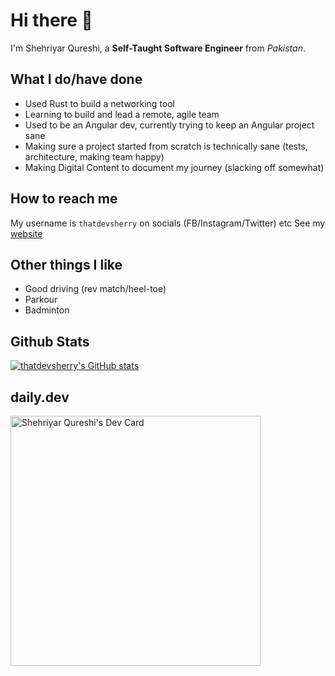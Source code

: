 # Hi there 👋

I'm Shehriyar Qureshi, a **Self-Taught Software Engineer** from *Pakistan*.

## What I do/have done

- Used Rust to build a networking tool
- Learning to build and lead a remote, agile team
- Used to be an Angular dev, currently trying to keep an Angular project sane
- Making sure a project started from scratch is technically sane (tests, architecture, making team happy)
- Making Digital Content to document my journey (slacking off somewhat)

## How to reach me

My username is `thatdevsherry` on socials (FB/Instagram/Twitter) etc
See my [website](https://www.thatdevsherry.pk)

## Other things I like

- Good driving (rev match/heel-toe)
- Parkour
- Badminton

## Github Stats
[![thatdevsherry's GitHub stats](https://github-readme-stats.vercel.app/api?username=thatdevsherry)](https://github.com/anuraghazra/github-readme-stats)

## daily.dev
<a href="https://app.daily.dev/thatdevsherry"><img src="https://api.daily.dev/devcards/76d2705686da464fbf524ae9afd54948.png?r=qfn" width="400" alt="Shehriyar Qureshi's Dev Card"/></a>
